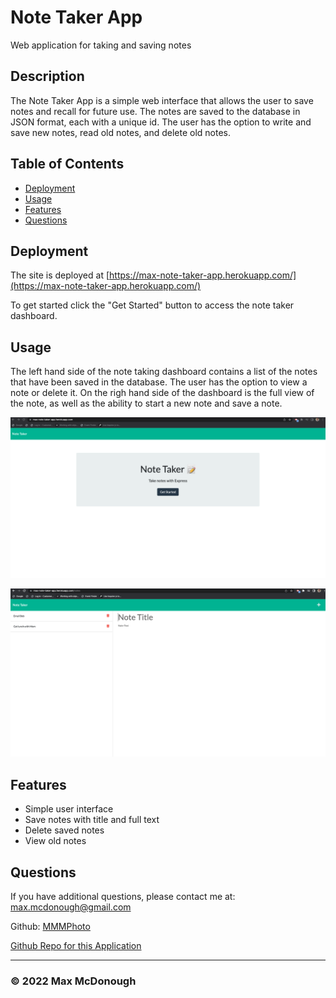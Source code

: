 # Note Taker App

Web application for taking and saving notes

## Description
  
The Note Taker App is a simple web interface that allows the user to save notes and recall for future use. The notes are saved to the database in JSON format, each with a unique id. The user has the option to write and save new notes, read old notes, and delete old notes.

## Table of Contents

- [Deployment](#deployment)
- [Usage](#usage)
- [Features](#features)
- [Questions](#questions)

## Deployment

The site is deployed at [https://max-note-taker-app.herokuapp.com/](https://max-note-taker-app.herokuapp.com/)

To get started click the "Get Started" button to access the note taker dashboard.

## Usage

The left hand side of the note taking dashboard contains a list of the notes that have been saved in the database. The user has the option to view a note or delete it. On the righ hand side of the dashboard is the full view of the note, as well as the ability to start a new note and save a note.

![Usage Screenshot 1](./images/note-taker-screenshot-1.png?raw=true)
  
![Usage Screenshot 2](./images/note-taker-screenshot-2.png?raw=true)

## Features

- Simple user interface
- Save notes with title and full text
- Delete saved notes
- View old notes

## Questions

If you have additional questions, please contact me at: max.mcdonough@gmail.com

Github: [MMMPhoto](https://github.com/MMMPhoto)

[Github Repo for this Application](https://github.com/MMMPhoto/note-taker-app)

--------------------------------------

### &copy; 2022 Max McDonough
